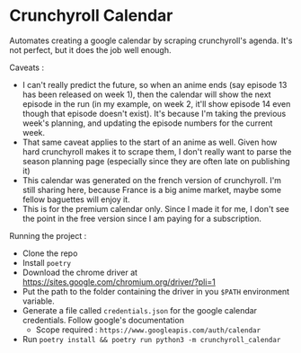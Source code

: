 # Crunchyroll Calendar

Automates creating a google calendar by scraping crunchyroll's agenda. It's not perfect,
but it does the job well enough.

Caveats :

- I can't really predict the future, so when an anime ends (say episode 13 has been released on week 1), then the calendar will show the next episode in the run (in my example, on week 2, it'll show episode 14 even though that episode doesn't exist). It's because I'm taking the previous week's planning, and updating the episode numbers for the current week.
- That same caveat applies to the start of an anime as well. Given how hard crunchyroll makes it to scrape them, I don't really want to parse the season planning page (especially since they are often late on publishing it)
- This calendar was generated on the french version of crunchyroll. I'm still sharing here, because France is a big anime market, maybe some fellow baguettes will enjoy it.
- This is for the premium calendar only. Since I made it for me, I don't see the point in the free version since I am paying for a subscription.

Running the project :

- Clone the repo
- Install `poetry`
- Download the chrome driver at https://sites.google.com/chromium.org/driver/?pli=1
- Put the path to the folder containing the driver in you `$PATH` environment variable.
- Generate a file called `credentials.json` for the google calendar credentials. Follow google's documentation
  - Scope required : `https://www.googleapis.com/auth/calendar`
- Run `poetry install && poetry run python3 -m crunchyroll_calendar`
